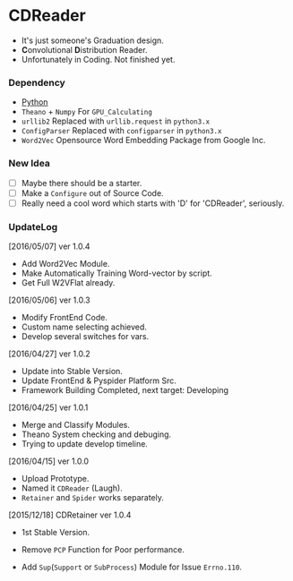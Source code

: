 # CDReader
+ It's just someone's Graduation design.
+ **C**onvolutional **D**istribution Reader.
+ Unfortunately in Coding. Not finished yet.

### Dependency
+ [Python](http://www.python.org/)
+ `Theano` + `Numpy` For `GPU_Calculating`
+ `urllib2` Replaced with `urllib.request` in `python3.x`
+ `ConfigParser`  Replaced with `configparser` in `python3.x`
+ `Word2Vec` Opensource Word Embedding Package from Google Inc.

### New Idea
- [ ] Maybe there should be a starter.
- [ ] Make a `Configure` out of Source Code.
- [ ] Really need a cool word which starts with 'D' for 'CDReader', seriously.

### UpdateLog    
[2016/05/07] ver 1.0.4
+ Add Word2Vec Module.
+ Make Automatically Training Word-vector by script.
+ Get Full W2VFlat already.

[2016/05/06] ver 1.0.3
+ Modify FrontEnd Code.
+ Custom name selecting achieved.
+ Develop several switches for vars.

[2016/04/27] ver 1.0.2
+ Update into Stable Version.
+ Update FrontEnd & Pyspider Platform Src.
+ Framework Building Completed, next target: Developing

[2016/04/25] ver 1.0.1
+ Merge and Classify Modules.
+ Theano System checking and debuging.
+ Trying to update develop timeline.

[2016/04/15] ver 1.0.0
+ Upload Prototype.
+ Named it `CDReader` (Laugh).
+ `Retainer` and `Spider` works separately.

[2015/12/18] CDRetainer ver 1.0.4
+ 1st Stable Version.
- Remove `PCP` Function for Poor performance.
+ Add `Sup`(`Support` or `SubProcess`) Module for Issue `Errno.110`.
